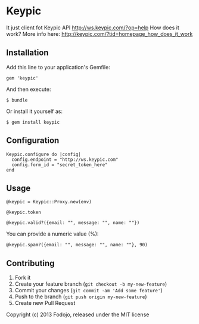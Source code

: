 # Keypic

It just client fot Keypic API http://ws.keypic.com/?op=help
How does it work? More info here: http://keypic.com/?tid=homepage_how_does_it_work

## Installation

Add this line to your application's Gemfile:

    gem 'keypic'

And then execute:

    $ bundle

Or install it yourself as:

    $ gem install keypic

## Configuration

    Keypic.configure do |config|
      config.endpoint = "http://ws.keypic.com"
      config.form_id = "secret_token_here"
    end

## Usage

    @keypic = Keypic::Proxy.new(env)
    
    @keypic.token

    @keypic.valid?({email: "", message: "", name: ""})

You can provide a numeric value (%):

    @keypic.spam?({email: "", message: "", name: ""}, 90)


## Contributing

1. Fork it
2. Create your feature branch (`git checkout -b my-new-feature`)
3. Commit your changes (`git commit -am 'Add some feature'`)
4. Push to the branch (`git push origin my-new-feature`)
5. Create new Pull Request

Copyright (c) 2013 Fodojo, released under the MIT license
